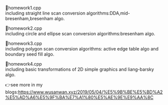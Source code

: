 📄homework1.cpp     
including straight line scan conversion algorithms:DDA,mid-bresenham,bresenham algo.

📄homework2.cpp     
including circle and ellipse scan conversion algorithms:bresenham algo.

📄homework3.cpp        
including polygon scan conversion algorithms: active edge table algo and boundary seed fill algo.

📄homework4.cpp           
including basic transformations of 2D simple graphics and liang-barsky algo.

👉see more in my blogs:https://www.wusanwan.xyz/2019/05/04/%E5%9B%BE%E5%BD%A2%E5%AD%A6%E5%9F%BA%E7%A1%80%E5%AE%9E%E9%AA%8C
